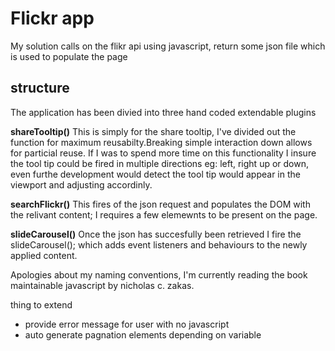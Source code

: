 Flickr app
==========

My solution calls on the flikr api using javascript, return some json file which is used to populate the page

structure
---------

The application has been divied into three hand coded extendable plugins

**shareTooltip()**
This is simply for the share tooltip, I've divided out the function for maximum reusabilty.Breaking simple interaction down allows for particial reuse. If I was to spend more time on this functionality I insure the tool tip could be fired in multiple directions eg: left, right up or down, even furthe development would detect the tool tip would appear in the viewport and adjusting accordinly. 

**searchFlickr()**
This fires of the json request and populates the DOM with the relivant content;
I requires a few elemewnts to be present on the page.

**slideCarousel()**
Once the json has succesfully been retrieved I fire the slideCarousel(); which adds event listeners and behaviours to the newly applied content.

Apologies about my naming conventions, I'm currently reading the book maintainable javascript by nicholas c. zakas.

thing to extend
* provide error message for user with no javascript
* auto generate pagnation elements depending on variable
